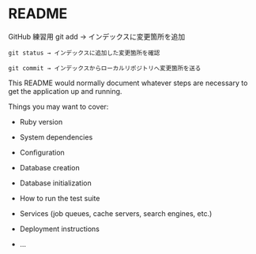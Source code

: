# README
  GitHub 練習用
    git add → インデックスに変更箇所を追加

    git status → インデックスに追加した変更箇所を確認

    git commit → インデックスからローカルリポジトリへ変更箇所を送る

    






This README would normally document whatever steps are necessary to get the
application up and running.

Things you may want to cover:

* Ruby version

* System dependencies

* Configuration

* Database creation

* Database initialization

* How to run the test suite

* Services (job queues, cache servers, search engines, etc.)

* Deployment instructions

* ...
